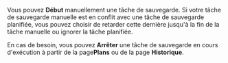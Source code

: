 Vous pouvez **Début** manuellement une tâche de sauvegarde. Si votre tâche de sauvegarde manuelle est en conflit avec une tâche de sauvegarde planifiée, vous pouvez choisir de retarder cette dernière jusqu'à la fin de la tâche manuelle ou ignorer la tâche planifiée.

En cas de besoin, vous pouvez **Arrêter** une tâche de sauvegarde en cours d'exécution à partir de la page**Plans** ou de la page **Historique**.
